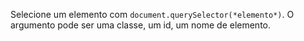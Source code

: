Selecione um elemento com `document.querySelector(*elemento*)`. O argumento pode ser uma classe, um id, um nome de elemento.

